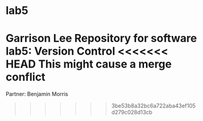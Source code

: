 # lab5
Garrison Lee
Repository for software lab5: Version Control
<<<<<<< HEAD
This might cause a merge conflict
=======
Partner: Benjamin Morris
>>>>>>> 3be53b8a32bc6a722aba43ef105d279c028d13cb
